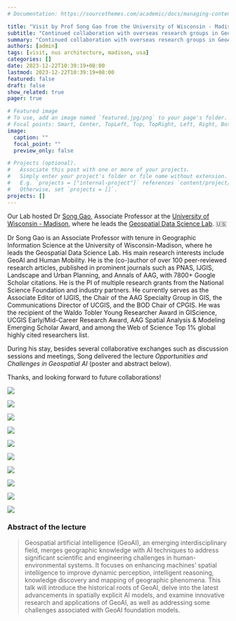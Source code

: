 ```yaml
---
# Documentation: https://sourcethemes.com/academic/docs/managing-content/

title: "Visit by Prof Song Gao from the University of Wisconsin - Madison"
subtitle: "Continued collaboration with overseas research groups in GeoAI."
summary: "Continued collaboration with overseas research groups in GeoAI."
authors: [admin]
tags: [visit, nus architecture, madison, usa]
categories: []
date: 2023-12-22T10:39:19+08:00
lastmod: 2023-12-22T10:39:19+08:00
featured: false
draft: false
show_related: true
pager: true

# Featured image
# To use, add an image named `featured.jpg/png` to your page's folder.
# Focal points: Smart, Center, TopLeft, Top, TopRight, Left, Right, BottomLeft, Bottom, BottomRight.
image:
  caption: ""
  focal_point: ""
  preview_only: false

# Projects (optional).
#   Associate this post with one or more of your projects.
#   Simply enter your project's folder or file name without extension.
#   E.g. `projects = ["internal-project"]` references `content/project/deep-learning/index.md`.
#   Otherwise, set `projects = []`.
projects: []
---
```


Our Lab hosted Dr [Song Gao](https://geography.wisc.edu/staff/gao-song/), Associate Professor at the [University of Wisconsin - Madison](https://www.wisc.edu), where he leads the [Geospatial Data Science Lab](https://geography.wisc.edu/geods/research). 🇺🇸

Dr Song Gao is an Associate Professor with tenure in Geographic Information Science at the University of Wisconsin-Madison, where he leads the Geospatial Data Science Lab. His main research interests include GeoAI and Human Mobility. He is the (co-)author of over 100 peer-reviewed research articles, published in prominent journals such as PNAS, IJGIS, Landscape and Urban Planning, and Annals of AAG, with 7800+ Google Scholar citations. He is the PI of multiple research grants from the National Science Foundation and industry partners. He currently serves as the Associate Editor of IJGIS, the Chair of the AAG Specialty Group in GIS, the Communications Director of UCGIS, and the BOD Chair of CPGIS. He was the recipient of the Waldo Tobler Young Researcher Award in GIScience, UCGIS Early/Mid-Career Research Award, AAG Spatial Analysis & Modeling Emerging Scholar Award, and among the Web of Science Top 1% global highly cited researchers list. 

During his stay, besides several collaborative exchanges such as discussion sessions and meetings, Song delivered the lecture _Opportunities and Challenges in Geospatial AI_ (poster and abstract below).

Thanks, and looking forward to future collaborations!

![](1.jpg)

![](2.jpg)

![](3.jpg)

![](4.jpg)

![](5.jpg)

![](6.jpg)

![](7.jpg)

![](8.jpg)

![](9.jpg)

![](poster.png)

### Abstract of the lecture

> Geospatial artificial intelligence (GeoAI), an emerging interdisciplinary field, merges geographic knowledge with AI techniques to address significant scientific and engineering challenges in human-environmental systems. It focuses on enhancing machines’ spatial intelligence to improve dynamic perception, intelligent reasoning, knowledge discovery and mapping of geographic phenomena. This talk will introduce the historical roots of GeoAI, delve into the latest advancements in spatially explicit AI models, and examine innovative research and applications of GeoAI, as well as addressing some challenges associated with GeoAI foundation models.
